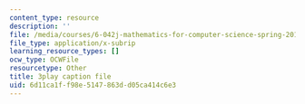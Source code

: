 ```yaml
---
content_type: resource
description: ''
file: /media/courses/6-042j-mathematics-for-computer-science-spring-2015/6d11ca1ff98e5147863dd05ca414c6e3_AipSRi3CyLg.vtt
file_type: application/x-subrip
learning_resource_types: []
ocw_type: OCWFile
resourcetype: Other
title: 3play caption file
uid: 6d11ca1f-f98e-5147-863d-d05ca414c6e3
---
```

